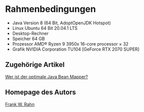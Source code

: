 # Rahmenbedingungen

* Java Version 8 (64 Bit, AdoptOpenJDK Hotspot)
* Linux Ubuntu 64 Bit 20.04.1 LTS
* Desktop-Rechner
* Speicher 64 GB
* Prozessor AMD® Ryzen 9 3950x 16-core processor × 32 
* Grafik NVIDIA Corporation TU104 [GeForce RTX 2070 SUPER]

## Zugehörige Artikel
[Wer ist der optimale Java Bean Mapper?](https://www.frank-rahn.de/java-bean-mapper/?utm_source=github&utm_medium=readme&utm_campaign=performance&utm_content=bean-mapper-test-docs-jdk8-10)

## Homepage des Autors
[Frank W. Rahn](https://www.frank-rahn.de/?utm_source=github&utm_medium=readme&utm_campaign=performance&utm_content=bean-mapper-test-docs-jdk8-10)
